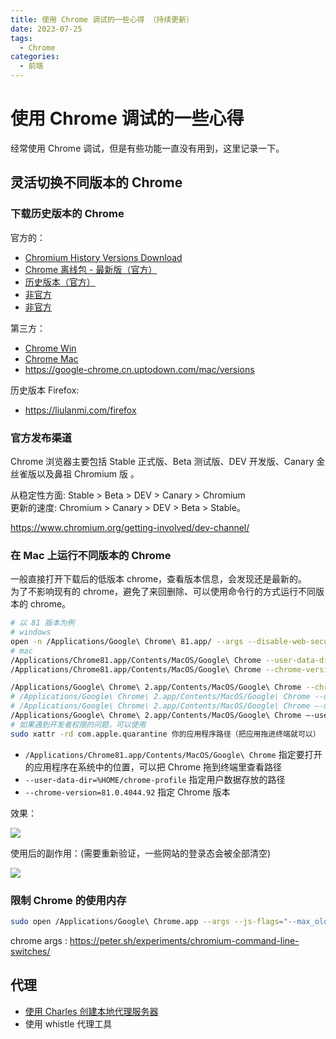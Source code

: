 ```yaml
---
title: 使用 Chrome 调试的一些心得 （持续更新）
date: 2023-07-25
tags:
  - Chrome
categories:
  - 前端
---
```


# 使用 Chrome 调试的一些心得

经常使用 Chrome 调试，但是有些功能一直没有用到，这里记录一下。

## 灵活切换不同版本的 Chrome

### 下载历史版本的 Chrome

官方的：

- [Chromium History Versions Download](https://vikyd.github.io/download-chromium-history-version/#/)
- [Chrome 离线包 - 最新版（官方）](https://www.google.com/intl/en/chrome/browser/desktop/index.html?standalone=1)
- [历史版本（官方）](https://commondatastorage.googleapis.com/chromium-browser-snapshots/index.html)
- [非官方](https://crportable.sourceforge.net/releases.html)
- [非官方](https://www.slimjet.com/chrome/google-chrome-old-version.php)

第三方：

- [Chrome Win](https://www.chromedownloads.net/chrome64win/)
- [Chrome Mac](https://www.chromedownloads.net/chrome64osx-stable/)
- https://google-chrome.cn.uptodown.com/mac/versions

历史版本 Firefox:

- https://liulanmi.com/firefox

### 官方发布渠道

Chrome 浏览器主要包括 Stable 正式版、Beta 测试版、DEV 开发版、Canary 金丝雀版以及鼻祖 Chromium 版 。

从稳定性方面: Stable > Beta > DEV > Canary > Chromium  
更新的速度: Chromium > Canary > DEV > Beta > Stable。

https://www.chromium.org/getting-involved/dev-channel/

### 在 Mac 上运行不同版本的 Chrome

一般直接打开下载后的低版本 chrome，查看版本信息，会发现还是最新的。  
为了不影响现有的 chrome，避免了来回删除、可以使用命令行的方式运行不同版本的 chrome。

```bash
# 以 81 版本为例
# windows
open -n /Applications/Google\ Chrome\ 81.app/ --args --disable-web-security --user-data-dir=/Users/xxx/Downloads/chrome81
# mac
/Applications/Chrome81.app/Contents/MacOS/Google\ Chrome --user-data-dir=$HOME/chrome-profile --chrome-version=81.0.4044.92
/Applications/Chrome81.app/Contents/MacOS/Google\ Chrome --chrome-version=81.0.4044.92

/Applications/Google\ Chrome\ 2.app/Contents/MacOS/Google\ Chrome --chrome-version=68.0.3440.106
# /Applications/Google\ Chrome\ 2.app/Contents/MacOS/Google\ Chrome --user-data-dir=$HOME/chrome-profile  --chrome-version=68.0.3440.106
# /Applications/Google\ Chrome\ 2.app/Contents/MacOS/Google\ Chrome —-user-data-dir="/Users/wangrongding/Library/Application Support/Google/Chrome2"  --chrome-version=68.0.3440.106
/Applications/Google\ Chrome\ 2.app/Contents/MacOS/Google\ Chrome —-user-data-dir="$HOME/Library/Application Support/Google/Chrome2"  --chrome-version=68.0.3440.106
# 如果遇到开发者权限的问题，可以使用
sudo xattr -rd com.apple.quarantine 你的应用程序路径（把应用拖进终端就可以）
```

- `/Applications/Chrome81.app/Contents/MacOS/Google\ Chrome` 指定要打开的应用程序在系统中的位置，可以把 Chrome 拖到终端里查看路径
- `--user-data-dir=%HOME/chrome-profile` 指定用户数据存放的路径
- `--chrome-version=81.0.4044.92` 指定 Chrome 版本

效果：

![](https://assets.fedtop.com/picbed/202306272005125.png)

使用后的副作用：(需要重新验证，一些网站的登录态会被全部清空)

![](https://assets.fedtop.com/picbed/202306272006887.png)

### 限制 Chrome 的使用内存

```sh
sudo open /Applications/Google\ Chrome.app --args --js-flags="--max_old_space_size=512"
```

chrome args : https://peter.sh/experiments/chromium-command-line-switches/

## 代理

- [使用 Charles 创建本地代理服务器](https://blog.csdn.net/huikaichedeyeren/article/details/124761008)
- 使用 whistle 代理工具
